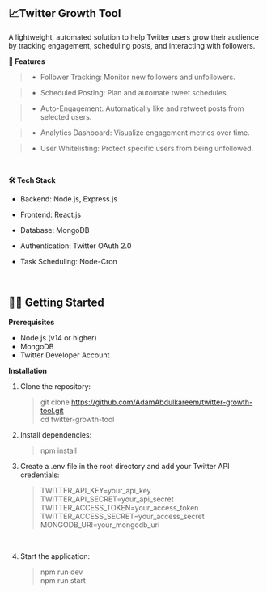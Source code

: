 <h2>📈Twitter Growth Tool</h2>
A lightweight, automated solution to help Twitter users grow their audience by tracking engagement, scheduling posts, and interacting with followers.

<br>

**🚀 Features**
>- Follower Tracking: Monitor new followers and unfollowers.

>- Scheduled Posting: Plan and automate tweet schedules.

>- Auto-Engagement: Automatically like and retweet posts from selected users.

>- Analytics Dashboard: Visualize engagement metrics over time.

>- User Whitelisting: Protect specific users from being unfollowed.

<br>

**🛠️ Tech Stack**
- Backend: Node.js, Express.js

- Frontend: React.js

- Database: MongoDB

- Authentication: Twitter OAuth 2.0

- Task Scheduling: Node-Cron

<br>
<h2>🧑‍💻 Getting Started</h2>

**Prerequisites**

- Node.js (v14 or higher)
- MongoDB
- Twitter Developer Account

**Installation**
  1. Clone the repository:
     > git clone https://github.com/AdamAbdulkareem/twitter-growth-tool.git <br>
     > cd twitter-growth-tool

  2. Install dependencies:
     > npm install

  3. Create a .env file in the root directory and add your Twitter API credentials:
     > TWITTER_API_KEY=your_api_key <br>
     > TWITTER_API_SECRET=your_api_secret <br>
     > TWITTER_ACCESS_TOKEN=your_access_token <br>
     > TWITTER_ACCESS_SECRET=your_access_secret <br>
     > MONGODB_URI=your_mongodb_uri
<br>

  4. Start the application:<br>
     >npm run dev <br>
     >npm run start <br>
